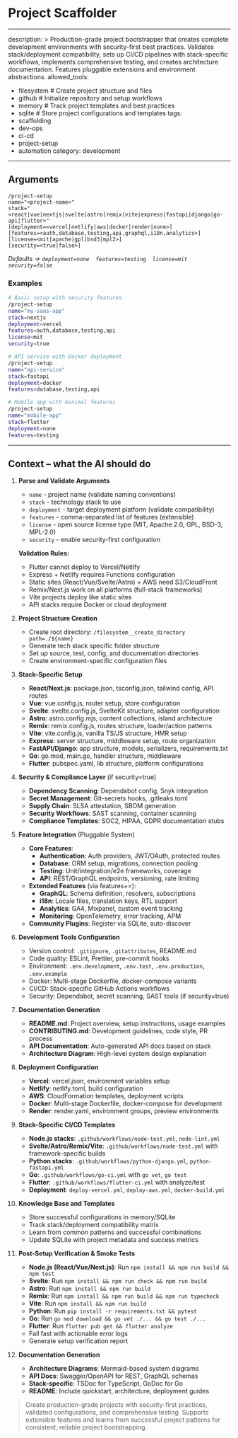 # Project Scaffolder
---
description: >
  Production-grade project bootstrapper that creates complete development environments
  with security-first best practices. Validates stack/deployment compatibility, sets up
  CI/CD pipelines with stack-specific workflows, implements comprehensive testing, and
  creates architecture documentation. Features pluggable extensions and environment abstractions.
allowed_tools:
  - filesystem      # Create project structure and files
  - github          # Initialize repository and setup workflows
  - memory          # Track project templates and best practices
  - sqlite          # Store project configurations and templates
tags:
  - scaffolding
  - dev-ops
  - ci-cd
  - project-setup
  - automation
category: development
---

## Arguments

```
/project-setup 
name="<project-name>"
stack="<react|vue|nextjs|svelte|astro|remix|vite|express|fastapi|django|go-api|flutter>"
[deployment=<vercel|netlify|aws|docker|render|none>]
[features=<auth,database,testing,api,graphql,i18n,analytics>]
[license=<mit|apache|gpl|bsd3|mpl2>]
[security=<true|false>]
```
*Defaults → `deployment=none  features=testing  license=mit  security=false`*

### Examples

```bash
# Basic setup with security features
/project-setup 
name="my-saas-app"
stack=nextjs
deployment=vercel
features=auth,database,testing,api
license=mit
security=true

# API service with Docker deployment
/project-setup 
name="api-service"
stack=fastapi
deployment=docker
features=database,testing,api

# Mobile app with minimal features
/project-setup 
name="mobile-app"
stack=flutter
deployment=none
features=testing
```

---

## Context – what the AI should do

1. **Parse and Validate Arguments**
   * `name` - project name (validate naming conventions)
   * `stack` - technology stack to use
   * `deployment` - target deployment platform (validate compatibility)
   * `features` - comma-separated list of features (extensible)
   * `license` - open source license type (MIT, Apache 2.0, GPL, BSD-3, MPL-2.0)
   * `security` - enable security-first configuration
   
   **Validation Rules:**
   * Flutter cannot deploy to Vercel/Netlify
   * Express + Netlify requires Functions configuration
   * Static sites (React/Vue/Svelte/Astro) + AWS need S3/CloudFront
   * Remix/Next.js work on all platforms (full-stack frameworks)
   * Vite projects deploy like static sites
   * API stacks require Docker or cloud deployment

2. **Project Structure Creation**
   * Create root directory: `/filesystem__create_directory path=./${name}`
   * Generate tech stack specific folder structure
   * Set up source, test, config, and documentation directories
   * Create environment-specific configuration files

3. **Stack-Specific Setup**
   * **React/Next.js**: package.json, tsconfig.json, tailwind config, API routes
   * **Vue**: vue.config.js, router setup, store configuration
   * **Svelte**: svelte.config.js, SvelteKit structure, adapter configuration
   * **Astro**: astro.config.mjs, content collections, island architecture
   * **Remix**: remix.config.js, routes structure, loader/action patterns
   * **Vite**: vite.config.js, vanilla TS/JS structure, HMR setup
   * **Express**: server structure, middleware setup, route organization
   * **FastAPI/Django**: app structure, models, serializers, requirements.txt
   * **Go**: go.mod, main.go, handler structure, middleware
   * **Flutter**: pubspec.yaml, lib structure, platform configurations

4. **Security & Compliance Layer** (if security=true)
   * **Dependency Scanning**: Dependabot config, Snyk integration
   * **Secret Management**: Git-secrets hooks, .gitleaks.toml
   * **Supply Chain**: SLSA attestation, SBOM generation
   * **Security Workflows**: SAST scanning, container scanning
   * **Compliance Templates**: SOC2, HIPAA, GDPR documentation stubs

5. **Feature Integration** (Pluggable System)
   * **Core Features**:
     - **Authentication**: Auth providers, JWT/OAuth, protected routes
     - **Database**: ORM setup, migrations, connection pooling
     - **Testing**: Unit/integration/e2e frameworks, coverage
     - **API**: REST/GraphQL endpoints, versioning, rate limiting
   * **Extended Features** (via features+=):
     - **GraphQL**: Schema definition, resolvers, subscriptions
     - **i18n**: Locale files, translation keys, RTL support
     - **Analytics**: GA4, Mixpanel, custom event tracking
     - **Monitoring**: OpenTelemetry, error tracking, APM
   * **Community Plugins**: Register via SQLite, auto-discover

6. **Development Tools Configuration**
   * Version control: `.gitignore`, `.gitattributes`, README.md
   * Code quality: ESLint, Prettier, pre-commit hooks
   * Environment: `.env.development`, `.env.test`, `.env.production`, `.env.example`
   * Docker: Multi-stage Dockerfile, docker-compose variants
   * CI/CD: Stack-specific GitHub Actions workflows
   * Security: Dependabot, secret scanning, SAST tools (if security=true)

6. **Documentation Generation**
   * **README.md**: Project overview, setup instructions, usage examples
   * **CONTRIBUTING.md**: Development guidelines, code style, PR process
   * **API Documentation**: Auto-generated API docs based on stack
   * **Architecture Diagram**: High-level system design explanation

7. **Deployment Configuration**
   * **Vercel**: vercel.json, environment variables setup
   * **Netlify**: netlify.toml, build configuration
   * **AWS**: CloudFormation templates, deployment scripts
   * **Docker**: Multi-stage Dockerfile, docker-compose for development
   * **Render**: render.yaml, environment groups, preview environments

8. **Stack-Specific CI/CD Templates**
   * **Node.js stacks**: `.github/workflows/node-test.yml`, `node-lint.yml`
   * **Svelte/Astro/Remix/Vite**: `.github/workflows/node-test.yml` with framework-specific builds
   * **Python stacks**: `.github/workflows/python-django.yml`, `python-fastapi.yml`
   * **Go**: `.github/workflows/go-ci.yml` with `go vet`, `go test`
   * **Flutter**: `.github/workflows/flutter-ci.yml` with analyze/test
   * **Deployment**: `deploy-vercel.yml`, `deploy-aws.yml`, `docker-build.yml`

9. **Knowledge Base and Templates**
   * Store successful configurations in memory/SQLite
   * Track stack/deployment compatibility matrix
   * Learn from common patterns and successful combinations
   * Update SQLite with project metadata and success metrics

10. **Post-Setup Verification & Smoke Tests**
    * **Node.js (React/Vue/Next.js)**: Run `npm install && npm run build && npm test`
    * **Svelte**: Run `npm install && npm run check && npm run build`
    * **Astro**: Run `npm install && npm run build`
    * **Remix**: Run `npm install && npm run build && npm run typecheck`
    * **Vite**: Run `npm install && npm run build`
    * **Python**: Run `pip install -r requirements.txt && pytest`
    * **Go**: Run `go mod download && go vet ./... && go test ./...`
    * **Flutter**: Run `flutter pub get && flutter analyze`
    * Fail fast with actionable error logs
    * Generate setup verification report

11. **Documentation Generation**
    * **Architecture Diagrams**: Mermaid-based system diagrams
    * **API Docs**: Swagger/OpenAPI for REST, GraphQL schemas
    * **Stack-specific**: TSDoc for TypeScript, GoDoc for Go
    * **README**: Include quickstart, architecture, deployment guides

> Create production-grade projects with security-first practices, validated configurations, and comprehensive testing. Supports extensible features and learns from successful project patterns for consistent, reliable project bootstrapping.